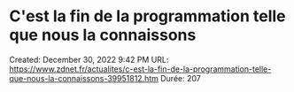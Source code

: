 # C'est la fin de la programmation telle que nous la connaissons

Created: December 30, 2022 9:42 PM
URL: https://www.zdnet.fr/actualites/c-est-la-fin-de-la-programmation-telle-que-nous-la-connaissons-39951812.htm
Durée: 207